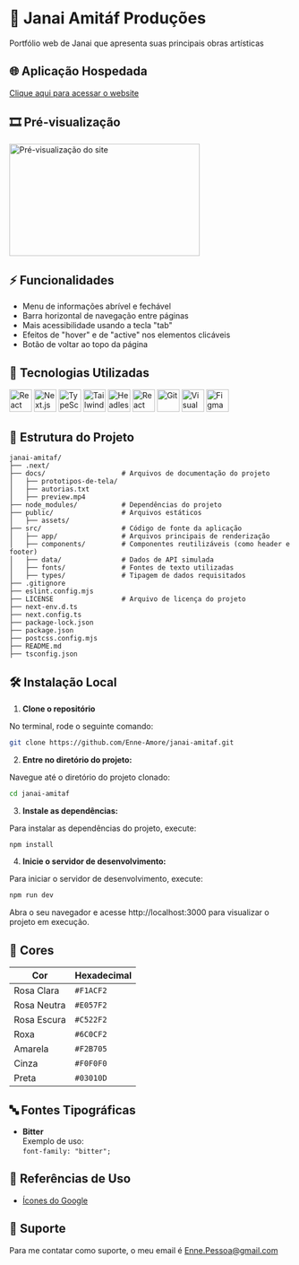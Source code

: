 # 🌟 Janai Amitáf Produções

 Portfólio web de Janai que apresenta suas principais obras artísticas


## 🌐 Aplicação Hospedada

 [Clique aqui para acessar o website](https://enne-amore.github.io/janai-amitaf/)


## 🎞️ Pré-visualização

 <img src="src/assets/preview.gif" alt="Pré-visualização do site" width="340" height="200">


## ⚡ Funcionalidades

 - Menu de informações abrível e fechável
 - Barra horizontal de navegação entre páginas
 - Mais acessibilidade usando a tecla "tab"
 - Efeitos de "hover" e de "active" nos elementos  clicáveis
 - Botão de voltar ao topo da página


## 🚀 Tecnologias Utilizadas

 <p align="left">
   <img src="https://cdn.jsdelivr.net/gh/devicons/devicon/icons/react/react-original.svg" title="React" alt="React" width="40" height="40"/>
   <img src="https://cdn.jsdelivr.net/gh/devicons/devicon/icons/nextjs/nextjs-original.svg" title="Next.js" alt="Next.js" width="40" height="40"/>
   <img src="https://cdn.jsdelivr.net/gh/devicons/devicon/icons/typescript/typescript-original.svg" title="TypeScript" alt="TypeScript" width="40" height="40"/>
   <img src="https://cdn.jsdelivr.net/gh/devicons/devicon/icons/tailwindcss/tailwindcss-original.svg" title="Tailwind CSS" alt="Tailwind CSS" width="40" height="40"/>
   <img src="https://images.seeklogo.com/logo-png/43/2/headless-ui-logo-png_seeklogo-434970.png" title="Headless UI" alt="Headless UI" width="40" height="40"/>
   <img src="https://raw.githubusercontent.com/react-icons/react-icons/master/react-icons.svg" title="React Icons" alt="React Icons" width="40" height="40"/>
   <img src="https://cdn.jsdelivr.net/gh/devicons/devicon/icons/git/git-original.svg" title="Git" alt="Git" width="40" height="40"/>
   <img src="https://upload.wikimedia.org/wikipedia/commons/thumb/9/9a/Visual_Studio_Code_1.35_icon.svg/1200px-Visual_Studio_Code_1.35_icon.svg.png" title="Visual Studio Code" alt="Visual Studio Code" width="40" height="40"/>
   <img src="https://blog.greggant.com/images/posts/2019-04-25-figma/Figma.png" title="Figma" alt="Figma" width="40" height="40"/>
 </p>


## 📂 Estrutura do Projeto

 ```plaintext
 janai-amitaf/
 ├── .next/
 ├── docs/                   # Arquivos de documentação do projeto
 │   ├── prototipos-de-tela/ 
 │   ├── autorias.txt
 │   ├── preview.mp4
 ├── node_modules/           # Dependências do projeto
 ├── public/                 # Arquivos estáticos
 │   ├── assets/
 ├── src/                    # Código de fonte da aplicação
 │   ├── app/                # Arquivos principais de renderização
 │   ├── components/         # Componentes reutilizáveis (como header e footer)
 │   ├── data/               # Dados de API simulada
 │   ├── fonts/              # Fontes de texto utilizadas
 │   ├── types/              # Tipagem de dados requisitados
 ├── .gitignore
 ├── eslint.config.mjs
 ├── LICENSE                 # Arquivo de licença do projeto
 ├── next-env.d.ts
 ├── next.config.ts
 ├── package-lock.json
 ├── package.json
 ├── postcss.config.mjs
 ├── README.md
 ├── tsconfig.json
 ```


## 🛠️ Instalação Local

 1. **Clone o repositório**
 
 No terminal, rode o seguinte comando:
 
 ```bash
 git clone https://github.com/Enne-Amore/janai-amitaf.git
 ```
 
 2. **Entre no diretório do projeto:**
 
 Navegue até o diretório do projeto clonado:
 
 ```bash
 cd janai-amitaf
 ```
 
 3. **Instale as dependências:**
 
 Para instalar as dependências do projeto, execute:
 
 ```bash
 npm install
 ```
 4. **Inicie o servidor de desenvolvimento:**
 
 Para iniciar o servidor de desenvolvimento, execute:

 ```bash
 npm run dev
 ```
 
 Abra o seu navegador e acesse http://localhost:3000 para visualizar o projeto em execução.


## 🌈 Cores

 | Cor         | Hexadecimal |
 | ----------- | ----------- |
 | Rosa Clara  | `#F1ACF2`   |
 | Rosa Neutra | `#E057F2`   |
 | Rosa Escura | `#C522F2`   |
 | Roxa        | `#6C0CF2`   |
 | Amarela     | `#F2B705`   |
 | Cinza       | `#F0F0F0`   |
 | Preta       | `#03010D`   |


## 🔤 Fontes Tipográficas

 - **Bitter**  
   Exemplo de uso:  
   `font-family: "bitter";`


## 🌟 Referências de Uso

 - [Ícones do Google](https://fonts.googleapis.com/css2?family=Material+Symbols+Outlined:opsz,wght,FILL,GRAD@20..48,100..700,0..1,-50..200)


## 🔧 Suporte

 Para me contatar como suporte, o meu email é [Enne.Pessoa@gmail.com](mailto:Enne.Pessoa@gmail.com)

